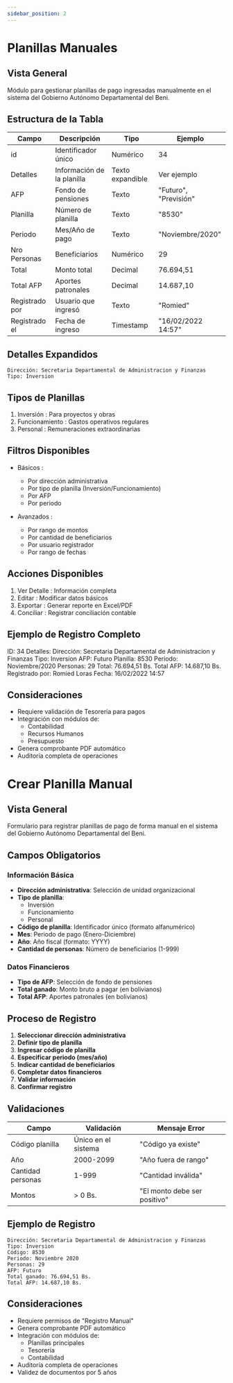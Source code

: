 ```yaml
---
sidebar_position: 2
---
```


# Planillas Manuales

## Vista General
Módulo para gestionar planillas de pago ingresadas manualmente en el sistema del Gobierno Autónomo Departamental del Beni.

## Estructura de la Tabla

| Campo | Descripción | Tipo | Ejemplo |
|-------|-------------|------|---------|
| id | Identificador único | Numérico | 34 |
| Detalles | Información de la planilla | Texto expandible | Ver ejemplo |
| AFP | Fondo de pensiones | Texto | "Futuro", "Previsión" |
| Planilla | Número de planilla | Texto | "8530" |
| Periodo | Mes/Año de pago | Texto | "Noviembre/2020" |
| Nro Personas | Beneficiarios | Numérico | 29 |
| Total | Monto total | Decimal | 76.694,51 |
| Total AFP | Aportes patronales | Decimal | 14.687,10 |
| Registrado por | Usuario que ingresó | Texto | "Romied" |
| Registrado el | Fecha de ingreso | Timestamp | "16/02/2022 14:57" |

## Detalles Expandidos
```plaintext
Dirección: Secretaria Departamental de Administracion y Finanzas
Tipo: Inversion
```


## Tipos de Planillas
1. Inversión : Para proyectos y obras
2. Funcionamiento : Gastos operativos regulares
3. Personal : Remuneraciones extraordinarias
## Filtros Disponibles
- Básicos :
  
  - Por dirección administrativa
  - Por tipo de planilla (Inversión/Funcionamiento)
  - Por AFP
  - Por periodo
- Avanzados :
  
  - Por rango de montos
  - Por cantidad de beneficiarios
  - Por usuario registrador
  - Por rango de fechas
## Acciones Disponibles
1. Ver Detalle : Información completa
2. Editar : Modificar datos básicos
3. Exportar : Generar reporte en Excel/PDF
4. Conciliar : Registrar conciliación contable
## Ejemplo de Registro Completo

ID: 34
Detalles:
  Dirección: Secretaria Departamental de Administracion y Finanzas
  Tipo: Inversion
AFP: Futuro
Planilla: 8530
Periodo: Noviembre/2020
Personas: 29
Total: 76.694,51 Bs.
Total AFP: 14.687,10 Bs.
Registrado por: Romied Loras
Fecha: 16/02/2022 14:57

## Consideraciones
- Requiere validación de Tesorería para pagos
- Integración con módulos de:
  - Contabilidad
  - Recursos Humanos
  - Presupuesto
- Genera comprobante PDF automático
- Auditoría completa de operaciones

# Crear Planilla Manual

## Vista General
Formulario para registrar planillas de pago de forma manual en el sistema del Gobierno Autónomo Departamental del Beni.

## Campos Obligatorios

### Información Básica
- **Dirección administrativa**: Selección de unidad organizacional
- **Tipo de planilla**: 
  - Inversión
  - Funcionamiento
  - Personal
- **Código de planilla**: Identificador único (formato alfanumérico)
- **Mes**: Periodo de pago (Enero-Diciembre)
- **Año**: Año fiscal (formato: YYYY)
- **Cantidad de personas**: Número de beneficiarios (1-999)

### Datos Financieros
- **Tipo de AFP**: Selección de fondo de pensiones
- **Total ganado**: Monto bruto a pagar (en bolivianos)
- **Total AFP**: Aportes patronales (en bolivianos)

## Proceso de Registro

1. **Seleccionar dirección administrativa**
2. **Definir tipo de planilla**
3. **Ingresar código de planilla**
4. **Especificar periodo (mes/año)**
5. **Indicar cantidad de beneficiarios**
6. **Completar datos financieros**
7. **Validar información**
8. **Confirmar registro**

## Validaciones
| Campo | Validación | Mensaje Error |
|-------|-----------|--------------|
| Código planilla | Único en el sistema | "Código ya existe" |
| Año | 2000-2099 | "Año fuera de rango" |
| Cantidad personas | 1-999 | "Cantidad inválida" |
| Montos | > 0 Bs. | "El monto debe ser positivo" |

## Ejemplo de Registro
```plaintext
Dirección: Secretaria Departamental de Administracion y Finanzas
Tipo: Inversion
Código: 8530
Periodo: Noviembre 2020
Personas: 29
AFP: Futuro
Total ganado: 76.694,51 Bs.
Total AFP: 14.687,10 Bs.
```

## Consideraciones
- Requiere permisos de "Registro Manual"
- Genera comprobante PDF automático
- Integración con módulos de:
  - Planillas principales
  - Tesorería
  - Contabilidad
- Auditoría completa de operaciones
- Validez de documentos por 5 años